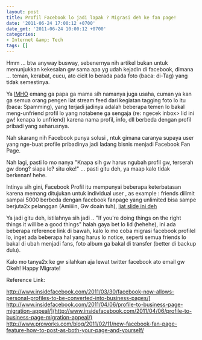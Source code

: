 ```yaml
---
layout: post
title: Profil Facebook lo jadi lapak ? Migrasi deh ke fan page!
date: '2011-06-24 17:00:12 +0700'
date_gmt: '2011-06-24 10:00:12 +0700'
categories:
- Internet &amp; Tech
tags: []
---
```

Hmm ... btw anyway busway, sebenernya nih artikel bukan untuk menunjukkan kekesalan gw sama apa yg udah kejadin di facebook, dimana ... teman, kerabat, cucu, ato cicit lo berada pada foto (baca: di-Tag) yang tidak semestinya.

Ya [IMHO](http://www.noslang.com/search.php?st=IMHO&submit=Search) emang ga papa ga mama sih namanya juga usaha, cuman ya kan ga semua orang pengen liat stream feed dari kegiatan tagging foto lo itu (baca: Spamming), yang terjadi jadinya adalah beberapa temen lo bakal meng-unfriend profil lo yang notabene ga sengaja (re: ngecek inbox> lid ini gw! kenapa lo unfriend) karena nama profil, info, dll berbeda dengan profil pribadi yang seharusnya.

Nah skarang nih Facebook punya solusi , ntuk gimana caranya supaya user yang nge-buat profile pribadinya jadi ladang bisnis menjadi Facebook Fan Page.

Nah lagi, pasti lo mo nanya "Knapa sih gw harus ngubah profil gw, terserah gw dong? siapa lo? situ oke!" ... pasti gitu deh, ya maap kalo tidak berkenan! hehe.

Intinya sih gini, Facebook Profil itu mempunyai beberapa keterbatasan karena memang ditujukan untuk individual user , as example : friends dilimit sampai 5000 berbeda dengan facebook fanpage yang unlimited bisa sampe berjuta2x pelanggan (Amiiiin, Gw doain tuh), [liat slide ini deh](https://facebook-inc.box.net/shared/9e5jiyl843)

Ya jadi gitu deh, istilahnya sih jadi .. "If you're doing things on the right things it will be a good things" halah gaya bet lo lid (hehehe), ini ada beberapa reference link di bawah, kalo lo mo coba migrasi facebook profilel lo, inget ada beberapa hal yang harus lo notice, seperti semua friends lo bakal di ubah menjadi fans, foto album ga bakal di transfer (better di backup dulu).

Kalo mo tanya2x ke gw silahkan aja lewat twitter facebook ato email gw  
 Okeh! Happy Migrate!

Reference Link:

<http://www.insidefacebook.com/2011/03/30/facebook-now-allows-personal-profiles-to-be-converted-into-business-pages/>[  
 http://www.insidefacebook.com/2011/04/06/profile-to-business-page-migration-appeal/](http://www.insidefacebook.com/2011/04/06/profile-to-business-page-migration-appeal/)  
<http://www.proworks.com/blog/2011/02/11/new-facebook-fan-page-feature-how-to-post-as-both-your-page-and-yourself/>